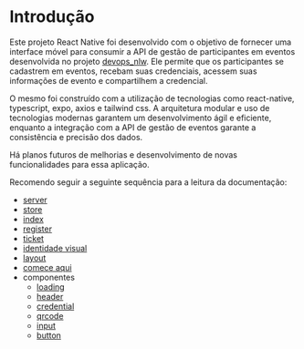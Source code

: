 # Introdução

Este projeto React Native foi desenvolvido com o objetivo de fornecer uma interface móvel para consumir a API de gestão de participantes em eventos desenvolvida no projeto [devops_nlw](https://github.com/JhonataAugust0/devops_nlw). Ele permite que os participantes se cadastrem em eventos, recebam suas credenciais, acessem suas informações de evento e compartilhem a credencial. 

O mesmo foi construído com a utilização de tecnologias como react-native, typescript, expo, axios e tailwind css. A arquitetura modular e uso de tecnologias modernas garantem um desenvolvimento ágil e eficiente, enquanto a integração com a API de gestão de eventos garante a consistência e precisão dos dados.

Há planos futuros de melhorias e desenvolvimento de novas funcionalidades para essa aplicação.

Recomendo seguir a seguinte sequência para a leitura da documentação:

- [server](https://github.com/JhonataAugust0/passin-mobile/blob/master/docs/server.md)
- [store](https://github.com/JhonataAugust0/passin-mobile/blob/master/docs/store.md)
- [index](https://github.com/JhonataAugust0/passin-mobile/blob/master/docs/index.md)
- [register](https://github.com/JhonataAugust0/passin-mobile/blob/master/docs/register.md)
- [ticket](https://github.com/JhonataAugust0/passin-mobile/blob/master/docs/ticket.md)
- [identidade visual](https://github.com/JhonataAugust0/passin-mobile/blob/master/docs/identidade%20visual.md)
- [layout](https://github.com/JhonataAugust0/passin-mobile/blob/master/docs/layout.md)
- [comece aqui](https://github.com/JhonataAugust0/passin-mobile/blob/master/docs/get_start.md)
- componentes
  - [loading](https://github.com/JhonataAugust0/passin-mobile/blob/master/docs/loading.md)
  - [header](https://github.com/JhonataAugust0/passin-mobile/blob/master/docs/header.md)
  - [credential](https://github.com/JhonataAugust0/passin-mobile/blob/master/docs/credential.md)
  - [qrcode](https://github.com/JhonataAugust0/passin-mobile/blob/master/docs/qrcode.md)
  - [input](https://github.com/JhonataAugust0/passin-mobile/blob/master/docs/input.md)
  - [button](https://github.com/JhonataAugust0/passin-mobile/blob/master/docs/button.md)

